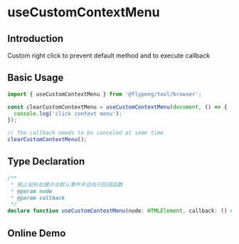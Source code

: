 # useCustomContextMenu

## Introduction

Custom right click to prevent default method and to execute callback

## Basic Usage

```ts
import { useCustomContextMenu } from '@flypeng/tool/browser';

const clearCustomContextMenu = useCustomContextMenu(document, () => {
  console.log('click context menu');
});

// The callback needs to be canceled at some time
clearCustomContextMenu();
```

## Type Declaration

```ts
/**
 * 阻止鼠标右键点击默认事件并且执行回调函数
 * @param node
 * @param callback
 */
declare function useCustomContextMenu(node: HTMLElement, callback: () => void): void;
```

## Online Demo

<preview path="./index.vue" title="useCustomContextMenu" description="Custom right click to prevent default method and to execute callback"></preview>

